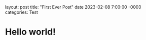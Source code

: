 layout: post
title: "First Ever Post"
date 2023-02-08 7:00:00 -0000
categories: Test

# Hello world!
